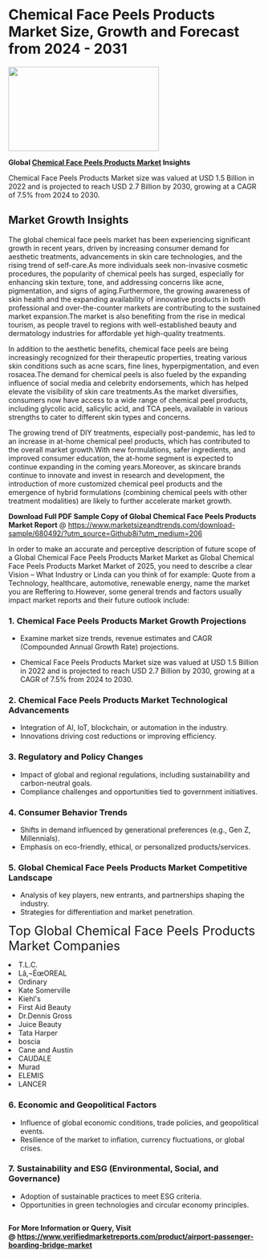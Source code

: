 <H1>Chemical Face Peels Products Market Size, Growth and Forecast from 2024 - 2031</H1><img class="aligncenter size-medium wp-image-584254" src="https://thirdeyenews.in/wp-content/uploads/2024/09/Global-Market-Research-300x168.jpeg" alt="" width="300" height="168" /><p><strong>Global&nbsp;<a href="https://www.marketsizeandtrends.com/download-sample/680492/?utm_source=Github8j?utm_medium=206">Chemical Face Peels Products Market</a> Insights</strong></p><p>Chemical Face Peels Products Market size was valued at USD 1.5 Billion in 2022 and is projected to reach USD 2.7 Billion by 2030, growing at a CAGR of 7.5% from 2024 to 2030.</p><p><h2>Market Growth Insights</h2> <p>The global chemical face peels market has been experiencing significant growth in recent years, driven by increasing consumer demand for aesthetic treatments, advancements in skin care technologies, and the rising trend of self-care.As more individuals seek non-invasive cosmetic procedures, the popularity of chemical peels has surged, especially for enhancing skin texture, tone, and addressing concerns like acne, pigmentation, and signs of aging.Furthermore, the growing awareness of skin health and the expanding availability of innovative products in both professional and over-the-counter markets are contributing to the sustained market expansion.The market is also benefiting from the rise in medical tourism, as people travel to regions with well-established beauty and dermatology industries for affordable yet high-quality treatments.</p> <p>In addition to the aesthetic benefits, chemical face peels are being increasingly recognized for their therapeutic properties, treating various skin conditions such as acne scars, fine lines, hyperpigmentation, and even rosacea.The demand for chemical peels is also fueled by the expanding influence of social media and celebrity endorsements, which has helped elevate the visibility of skin care treatments.As the market diversifies, consumers now have access to a wide range of chemical peel products, including glycolic acid, salicylic acid, and TCA peels, available in various strengths to cater to different skin types and concerns.</p> <p>The growing trend of DIY treatments, especially post-pandemic, has led to an increase in at-home chemical peel products, which has contributed to the overall market growth.With new formulations, safer ingredients, and improved consumer education, the at-home segment is expected to continue expanding in the coming years.Moreover, as skincare brands continue to innovate and invest in research and development, the introduction of more customized chemical peel products and the emergence of hybrid formulations (combining chemical peels with other treatment modalities) are likely to further accelerate market growth.</p> <p><span class=""><strong>Download Full PDF Sample Copy of Global Chemical Face Peels Products Market Report</strong> @ <a href="https://www.marketsizeandtrends.com/download-sample/680492/?utm_source=Github8j?utm_medium=206" target="_blank">https://www.marketsizeandtrends.com/download-sample/680492/?utm_source=Github8j?utm_medium=206</a></span></p><p>In order to make an accurate and perceptive description of future scope of a Global&nbsp;Chemical Face Peels Products Market Market as Global&nbsp;Chemical Face Peels Products Market Market of 2025, you need to describe a clear Vision &ndash; What Industry or Linda can you think of for example: Quote from a Technology, healthcare, automotive, renewable energy, name the market you are Reffering to.However, some general trends and factors usually impact market reports and their future outlook include:</p><h3>1.&nbsp;<strong>Chemical Face Peels Products Market Growth Projections</strong></h3><ul><li>Examine market size trends, revenue estimates and CAGR (Compounded Annual Growth Rate) projections.</li><li><p>Chemical Face Peels Products Market size was valued at USD 1.5 Billion in 2022 and is projected to reach USD 2.7 Billion by 2030, growing at a CAGR of 7.5% from 2024 to 2030.</p></li></ul><h3>2.&nbsp;<strong>Chemical Face Peels Products Market Technological Advancements</strong></h3><ul><li>Integration of AI, IoT, blockchain, or automation in the industry.</li><li>Innovations driving cost reductions or improving efficiency.</li></ul><h3>3.&nbsp;<strong>Regulatory and Policy Changes</strong></h3><ul><li>Impact of global and regional regulations, including sustainability and carbon-neutral goals.</li><li>Compliance challenges and opportunities tied to government initiatives.</li></ul><h3>4.&nbsp;<strong>Consumer Behavior Trends</strong></h3><ul><li>Shifts in demand influenced by generational preferences (e.g., Gen Z, Millennials).</li><li>Emphasis on eco-friendly, ethical, or personalized products/services.</li></ul><h3>5.&nbsp;<strong>Global Chemical Face Peels Products Market Competitive Landscape</strong></h3><ul><li>Analysis of key players, new entrants, and partnerships shaping the industry.</li><li>Strategies for differentiation and market penetration.</li></ul><p data-pm-slice="1 1 []"><span style="color: inherit; font-family: inherit; font-size: 25px;">Top Global Chemical Face Peels Products Market Companies</span></p><div class="" data-test-id=""><p><li>T.L.C.</li><li> Lâ‚¬ËœOREAL</li><li> Ordinary</li><li> Kate Somerville</li><li> Kiehl's</li><li> First Aid Beauty</li><li> Dr.Dennis Gross</li><li> Juice Beauty</li><li> Tata Harper</li><li> boscia</li><li> Cane and Austin</li><li> CAUDALE</li><li> Murad</li><li> ELEMIS</li><li> LANCER</li></p></div><h3>6.&nbsp;<strong>Economic and Geopolitical Factors</strong></h3><ul><li>Influence of global economic conditions, trade policies, and geopolitical events.</li><li>Resilience of the market to inflation, currency fluctuations, or global crises.</li></ul><h3>7.&nbsp;<strong>Sustainability and ESG (Environmental, Social, and Governance)</strong></h3><ul><li>Adoption of sustainable practices to meet ESG criteria.</li><li>Opportunities in green technologies and circular economy principles.</li></ul><h2><strong style="font-size: 14px;">For More Information or Query, Visit @&nbsp;</strong><a style="background-color: #ffffff; font-size: 14px;" href="https://www.marketsizeandtrends.com/report/chemical-face-peels-products-market/" target="_blank">https://www.verifiedmarketreports.com/product/airport-passenger-boarding-bridge-market</a></h2>